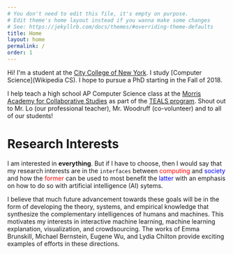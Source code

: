 ```yaml
---
# You don't need to edit this file, it's empty on purpose.
# Edit theme's home layout instead if you wanna make some changes
# See: https://jekyllrb.com/docs/themes/#overriding-theme-defaults
title: Home
layout: home
permalink: /
order: 1
---
```


Hi! I'm a student at the [City College of New York](CCNY). I study [Computer
Science](Wikipedia CS). I hope to pursue a PhD starting in the Fall of 2018.

I help teach a high school AP Computer Science class at the [Morris Academy for
Collaborative Studies](MACS) as part of the [TEALS program](TEALS). Shout out
to Mr. Lo (our professional teacher), Mr. Woodruff (co-volunteer) and to all of
our students!

# Research Interests

I am interested in **everything**. But if I have to choose, then I would say
that my research interests are in the <code>interfaces</code> between <span
style="color: red;">computing</span> and <span style="color:
blue;">society</span> and how the <span style="color: red;">former</span> can
be used to most benefit the <span style="color: blue;">latter</span> with an
emphasis on how to do so with artificial intelligence (AI) sytems.

I believe that much future advancement towards these goals will be in the form
of developing the theory, systems, and empirical knowledge that synthesize the
complementary intelligences of humans and machines. This motivates my interests
in interactive machine learning, machine learning explanation, visualization,
and crowdsourcing. The works of Emma Brunskill, Michael Bernstein, Eugene Wu,
and Lydia Chilton provide exciting examples of efforts in these directions.

<!--
Part of such a push will be research that better maps the contours of machine
intelligence in application. I prefer the term machine intelligence to
artificial intelligence to emphasize that machine intelligence is different in
kind, and not necessarily an artificial *imitation* of human intelligence.
Algorithms have been loosed upon society with a mixed bag of results.
Human-comparable&mdash;and even superhuman in some instances&mdash;performance
in detecting cancers in digital images provide exciting examples of the
potential benefits of machine intelligence.

But machine intelligence has also been injected into several stages of the
criminal justice pipeline, from police departments scheduling patrols
(predictive policing) to judges basing sentencing decisions on automated risk
assessments (recidivism prediction). Some of these systems have been
demonstrated to make biased predictions based on race and socio-economic
status.

Such examples beg fascinating research questions: What lessons can we learn
from these applications? How can we enhance the positive impact of applications
like cancer detection? How can we ameliorate bias in applications like
recidivism prediction?
-->



[CCNY]: http://ccny.cuny.edu/
[Wikipedia CS]: https://en.wikipedia.org/wiki/Computer_science
[MACS]: http://www.macsx297.org/
[TEALS]: https://www.tealsk12.org/
